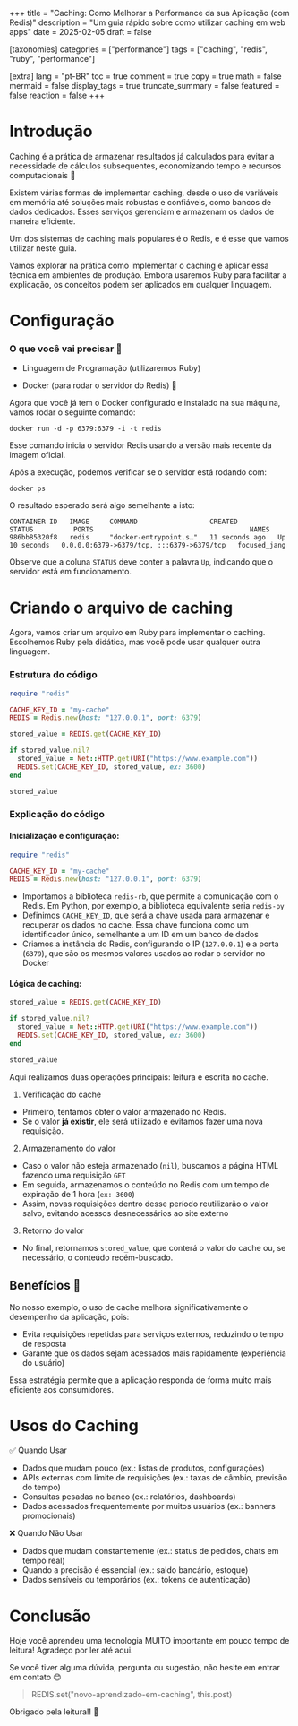 +++
title = "Caching: Como Melhorar a Performance da sua Aplicação (com Redis)"
description = "Um guia rápido sobre como utilizar caching em web apps"
date = 2025-02-05
draft = false

[taxonomies]
categories = ["performance"]
tags = ["caching", "redis", "ruby", "performance"]

[extra]
lang = "pt-BR"
toc = true
comment = true
copy = true
math = false
mermaid = false
display_tags = true
truncate_summary = false
featured = false
reaction = false
+++

Introdução
================

Caching é a prática de armazenar resultados já calculados para evitar a necessidade de cálculos subsequentes, economizando tempo e recursos computacionais 🚀

Existem várias formas de implementar caching, desde o uso de variáveis em memória até soluções mais robustas e confiáveis, como bancos de dados dedicados. Esses serviços gerenciam e armazenam os dados de maneira eficiente.

Um dos sistemas de caching mais populares é o Redis, e é esse que vamos utilizar neste guia.

Vamos explorar na prática como implementar o caching e aplicar essa técnica em ambientes de produção. Embora usaremos Ruby para facilitar a explicação, os conceitos podem ser aplicados em qualquer linguagem.

Configuração
================

### O que você vai precisar 📝

*   Linguagem de Programação (utilizaremos Ruby)
&nbsp;

*   Docker (para rodar o servidor do Redis) 🐋
&nbsp;
 
Agora que você já tem o Docker configurado e instalado na sua máquina, vamos rodar o seguinte comando:

```shell
docker run -d -p 6379:6379 -i -t redis
```

Esse comando inicia o servidor Redis usando a versão mais recente da imagem oficial.

Após a execução, podemos verificar se o servidor está rodando com:

```shell
docker ps
```

O resultado esperado será algo semelhante a isto:

```shell
CONTAINER ID   IMAGE     COMMAND                  CREATED          STATUS          PORTS                                       NAMES
986bb85320f8   redis     "docker-entrypoint.s…"   11 seconds ago   Up 10 seconds   0.0.0.0:6379->6379/tcp, :::6379->6379/tcp   focused_jang
```

Observe que a coluna `STATUS` deve conter a palavra `Up`, indicando que o servidor está em funcionamento.

Criando o arquivo de caching
================

Agora, vamos criar um arquivo em Ruby para implementar o caching. Escolhemos Ruby pela didática, mas você pode usar qualquer outra linguagem.

### Estrutura do código

```ruby
require "redis"

CACHE_KEY_ID = "my-cache" 
REDIS = Redis.new(host: "127.0.0.1", port: 6379)

stored_value = REDIS.get(CACHE_KEY_ID)

if stored_value.nil?
  stored_value = Net::HTTP.get(URI("https://www.example.com"))
  REDIS.set(CACHE_KEY_ID, stored_value, ex: 3600)
end

stored_value
```

### Explicação do código

#### Inicialização e configuração:

```ruby
require "redis"

CACHE_KEY_ID = "my-cache" 
REDIS = Redis.new(host: "127.0.0.1", port: 6379)
```

- Importamos a biblioteca `redis-rb`, que permite a comunicação com o Redis. Em Python, por exemplo, a biblioteca equivalente seria `redis-py`
- Definimos `CACHE_KEY_ID`, que será a chave usada para armazenar e recuperar os dados no cache. Essa chave funciona como um identificador único, semelhante a um ID em um banco de dados
- Criamos a instância do Redis, configurando o IP (`127.0.0.1`) e a porta (`6379`), que são os mesmos valores usados ao rodar o servidor no Docker

#### Lógica de caching:

```ruby
stored_value = REDIS.get(CACHE_KEY_ID)

if stored_value.nil?
  stored_value = Net::HTTP.get(URI("https://www.example.com"))
  REDIS.set(CACHE_KEY_ID, stored_value, ex: 3600)
end

stored_value
```

Aqui realizamos duas operações principais: leitura e escrita no cache.

1. Verificação do cache

- Primeiro, tentamos obter o valor armazenado no Redis.
- Se o valor **já existir**, ele será utilizado e evitamos fazer uma nova requisição.

2. Armazenamento do valor

- Caso o valor não esteja armazenado (`nil`), buscamos a página HTML fazendo uma requisição `GET`
- Em seguida, armazenamos o conteúdo no Redis com um tempo de expiração de 1 hora (`ex: 3600`)
- Assim, novas requisições dentro desse período reutilizarão o valor salvo, evitando acessos desnecessários ao site externo

3. Retorno do valor

- No final, retornamos `stored_value`, que conterá o valor do cache ou, se necessário, o conteúdo recém-buscado.

## Benefícios 🚀

No nosso exemplo, o uso de cache melhora significativamente o desempenho da aplicação, pois:

- Evita requisições repetidas para serviços externos, reduzindo o tempo de resposta
- Garante que os dados sejam acessados mais rapidamente (experiência do usuário)

Essa estratégia permite que a aplicação responda de forma muito mais eficiente aos consumidores.

Usos do Caching
================

✅ Quando Usar

- Dados que mudam pouco (ex.: listas de produtos, configurações)
- APIs externas com limite de requisições (ex.: taxas de câmbio, previsão do tempo)
- Consultas pesadas no banco (ex.: relatórios, dashboards)
- Dados acessados frequentemente por muitos usuários (ex.: banners promocionais)

❌ Quando Não Usar

- Dados que mudam constantemente (ex.: status de pedidos, chats em tempo real)
- Quando a precisão é essencial (ex.: saldo bancário, estoque)
- Dados sensíveis ou temporários (ex.: tokens de autenticação)

Conclusão
================

Hoje você aprendeu uma tecnologia MUITO importante em pouco tempo de leitura! Agradeço por ler até aqui.

Se você tiver alguma dúvida, pergunta ou sugestão, não hesite em entrar em contato 😊

> REDIS.set("novo-aprendizado-em-caching", this.post)

Obrigado pela leitura!! 🍻

